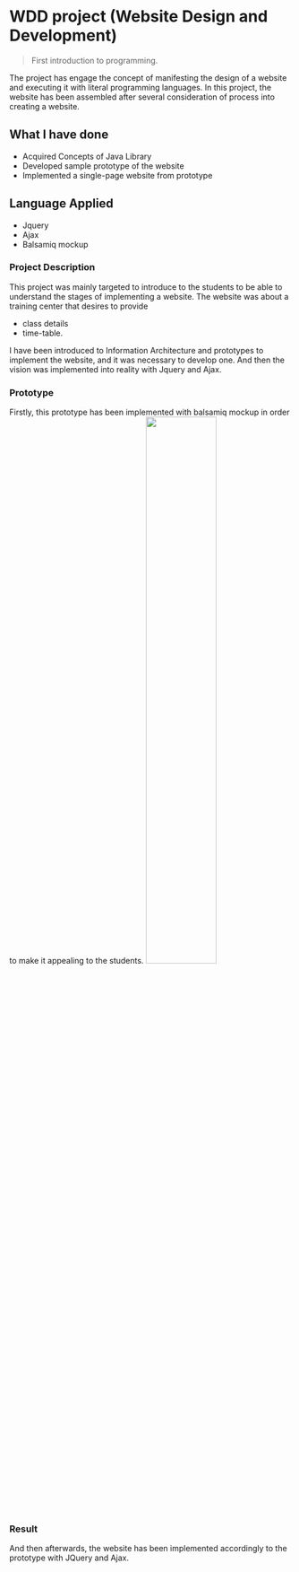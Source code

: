 # WDD project (Website Design and Development)
> First introduction to programming.

The project has engage the concept of manifesting the design of a website and executing it with literal programming languages.
In this project, the website has been assembled after several consideration of process into creating a website.

## What I have done
- Acquired Concepts of Java Library
- Developed sample prototype of the website
- Implemented a single-page website from prototype

## Language Applied
- Jquery
- Ajax
- Balsamiq mockup

### Project Description
This project was mainly targeted to introduce to the students to be able to understand the stages of implementing a website. The website was about a training center that desires to provide
- class details
- time-table.

I have been introduced to Information Architecture and prototypes to implement the website, and it was necessary to develop one. And then the vision was implemented into reality with Jquery and Ajax.


### Prototype
Firstly, this prototype has been implemented with balsamiq mockup in order to make it appealing to the students.
<img src="https://github.com/kevinhub-tech/WDD/blob/master/Home.png?raw=true" width="50%">
### Result
And then afterwards, the website has been implemented accordingly to the prototype with JQuery and Ajax.



